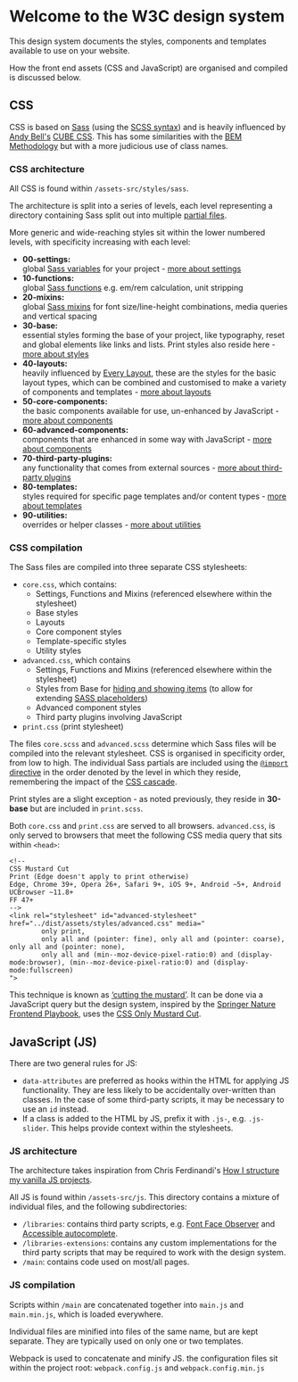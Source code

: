# Welcome to the W3C design system

This design system documents the styles, components and templates available to use on your website.

How the front end assets (CSS and JavaScript) are organised and compiled is discussed below.

## CSS

CSS is based on [Sass](http://sass-lang.com/) (using the [SCSS syntax](https://sass-lang.com/documentation/syntax)) and is heavily influenced by [Andy Bell's](https://github.com/andy-piccalilli/) [CUBE CSS](https://cube.fyi/). This has some similarities with the [BEM Methodology](http://getbem.com/) but with a more judicious use of class names.

### CSS architecture

All CSS is found within `/assets-src/styles/sass`.

The architecture is split into a series of levels, each level representing a directory containing Sass split out into multiple [partial files](https://sass-lang.com/guide#topic-4).

More generic and wide-reaching styles sit within the lower numbered levels, with specificity increasing with each level:

- **00-settings:**<br> global [Sass variables](https://sass-lang.com/documentation/variables) for your project - [more about settings](/settings)
- **10-functions:**<br> global [Sass functions](https://sass-lang.com/documentation/values/functions) e.g. em/rem calculation, unit stripping
- **20-mixins:**<br> global [Sass mixins](https://sass-lang.com/documentation/at-rules/mixin) for font size/line-height combinations, media queries and vertical spacing
- **30-base:**<br> essential styles forming the base of your project, like typography, reset and global elements like links and lists. Print styles also reside here - [more about styles](/styles)
- **40-layouts:**<br> heavily influenced by [Every Layout](https://every-layout.dev/), these are the styles for the basic layout types, which can be combined and customised to make a variety of components and templates - [more about layouts](/layouts)
- **50-core-components:**<br> the basic components available for use, un-enhanced by JavaScript - [more about components](/components)
- **60-advanced-components:**<br> components that are enhanced in some way with JavaScript - [more about components](/components)
- **70-third-party-plugins:**<br> any functionality that comes from external sources - [more about third-party plugins](/third-party-plugins)
- **80-templates:**<br> styles required for specific page templates and/or content types - [more about templates](/templates)
- **90-utilities:**<br> overrides or helper classes - [more about utilities](/styles/utilities.html)

### CSS compilation

The Sass files are compiled into three separate CSS stylesheets:

- `core.css`, which contains:
    - Settings, Functions and Mixins (referenced elsewhere within the stylesheet)
    - Base styles
    - Layouts
    - Core component styles
    - Template-specific styles
    - Utility styles
- `advanced.css`, which contains
    - Settings, Functions and Mixins (referenced elsewhere within the stylesheet)
    - Styles from Base for [hiding and showing items](/styles/how-to-hide-and-show-things.html) (to allow for extending [SASS placeholders](https://sass-lang.com/documentation/style-rules/placeholder-selectors))
    - Advanced component styles
    - Third party plugins involving JavaScript
- `print.css` (print stylesheet)

The files `core.scss` and `advanced.scss` determine which Sass files will be compiled into the relevant stylesheet. CSS is organised in specificity order, from low to high. The individual Sass partials are included using the [`@import` directive](https://sass-lang.com/documentation/at-rules/import#partials) in the order denoted by the level in which they reside, remembering the impact of the [CSS cascade](https://wattenberger.com/blog/css-cascade). 

Print styles are a slight exception - as noted previously, they reside in **30-base** but are included in `print.scss`.

Both `core.css` and `print.css` are served to all browsers. `advanced.css`, is only served to browsers that meet the following CSS media query that sits within `<head>`:

```
<!--
CSS Mustard Cut
Print (Edge doesn't apply to print otherwise)
Edge, Chrome 39+, Opera 26+, Safari 9+, iOS 9+, Android ~5+, Android UCBrowser ~11.8+
FF 47+
-->
<link rel="stylesheet" id="advanced-stylesheet" href="../dist/assets/styles/advanced.css" media="
        only print,
        only all and (pointer: fine), only all and (pointer: coarse), only all and (pointer: none),
        only all and (min--moz-device-pixel-ratio:0) and (display-mode:browser), (min--moz-device-pixel-ratio:0) and (display-mode:fullscreen)
">
```

This technique is known as [‘cutting the mustard’](https://www.zeldman.com/2015/09/01/youre-welcome-cutting-the-mustard-then-and-now/). It can be done via a JavaScript query but the design system, inspired by the [Springer Nature Frontend Playbook](https://github.com/springernature/frontend-playbook/blob/main/practices/graded-browser-support.md), uses the [CSS Only Mustard Cut](https://github.com/Fall-Back/CSS-Mustard-Cut).

## JavaScript (JS)

There are two general rules for JS:

- `data-attributes` are preferred as hooks within the HTML for applying JS functionality. They are less likely to be accidentally over-written than classes. In the case of some third-party scripts, it may be necessary to use an `id` instead.
- If a class is added to the HTML by JS, prefix it with `.js-`, e.g. `.js-slider`. This helps provide context within the stylesheets.

### JS architecture

The architecture takes inspiration from Chris Ferdinandi's [How I structure my vanilla JS projects](https://gomakethings.com/how-i-structure-my-vanilla-js-projects/).

All JS is found within `/assets-src/js`. This directory contains a mixture of individual files, and the following subdirectories:

- `/libraries`: contains third party scripts, e.g. [Font Face Observer](https://fontfaceobserver.com/) and [Accessible autocomplete](https://github.com/alphagov/accessible-autocomplete).
- `/libraries-extensions`: contains any custom implementations for the third party scripts that may be required to work with the design system.
- `/main`: contains code used on most/all pages.

### JS compilation

Scripts within `/main` are concatenated together into `main.js` and `main.min.js`, which is loaded everywhere.

Individual files are minified into files of the same name, but are kept separate. They are typically used on only one or two templates.

Webpack is used to concatenate and minify JS. the configuration files sit within the project root: `webpack.config.js` and `webpack.config.min.js`